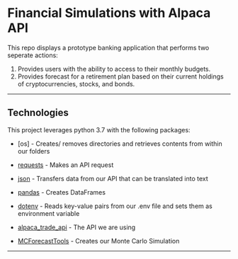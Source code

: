 # Financial Simulations with Alpaca API

This repo displays a prototype banking application that performs two seperate actions:

1) Provides users with the ability to access to their monthly budgets. 
2) Provides forecast for a retirement plan based on their current holdings of cryptocurrencies, stocks, and bonds.

---

## Technologies

This project leverages python 3.7 with the following packages:

* [os] - Creates/ removes directories and retrieves contents from within our folders

* [requests](https://github.com/psf/requests) - Makes an API request 

* [json](https://github.com/nlohmann/json) -  Transfers data from our API that can be translated into text 

* [pandas](https://github.com/pandas-dev/pandas) - Creates DataFrames

* [dotenv](https://github.com/motdotla/dotenv) - Reads key-value pairs from our .env file and sets them as environment variable

* [alpaca_trade_api](https://github.com/alpacahq/alpaca-trade-api-python) - The API we are using

* [MCForecastTools](https://github.com/Anu86/MCForecastTools) - Creates our Monte Carlo Simulation


---
